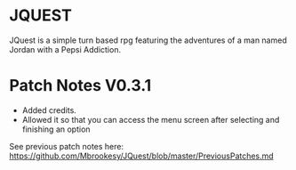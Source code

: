 # JQUEST
JQuest is a simple turn based rpg featuring the adventures of a man named Jordan with a Pepsi Addiction.

# Patch Notes V0.3.1
- Added credits.
- Allowed it so that you can access the menu screen after selecting and finishing an option

See previous patch notes here: https://github.com/Mbrookesy/JQuest/blob/master/PreviousPatches.md
